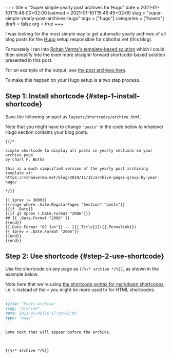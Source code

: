 +++
title = "Super simple yearly post archives for Hugo"
date = 2021-01-10T15:48:00+02:00
lastmod = 2021-01-10T15:49:45+02:00
slug = "super-simple-yearly-post-archives-hugo"
tags = ["hugo"]
categories = ["howto"]
draft = false
org = true
+++

I was looking for the most simple way to get automatic yearly archives of all
blog posts for the [Hugo](https://gohugo.io/) setup responsible for cpbotha.net (this blog).

Fortunately I ran into [Rohan Verma's template-based solution](https://rohanverma.net/blog/2019/11/15/archive-pages-group-by-year-hugo/) which I could then
simplify into the even more straight-forward shortcode-based solution presented
in this post.

For an example of the output, see [the post archives here](/archive/).

To make this happen on your Hugo setup is a two step process.


## Step 1: Install shortcode {#step-1-install-shortcode}

Save the following snippet as `layouts/shortcodes/archive.html`.

Note that you might have to change `"posts"` in the code below to whatever Hugo
section contains your blog posts.

```go-html-template
{{/*

simple shortcode to display all posts in yearly sections on your archive page
by Charl P. Botha

this is a much simplified version of the yearly post archiving template at:
https://rohanverma.net/blog/2019/11/15/archive-pages-group-by-year-hugo/

*/}}

{{ $prev := 3000}}
{{range where .Site.RegularPages "Section" "posts"}}
{{if .Date}}
{{if gt $prev (.Date.Format "2006")}}
## {{ .Date.Format "2006" }}
{{end}}
{{.Date.Format "02 Jan"}} -- [{{.Title}}]({{.Permalink}})
{{ $prev = .Date.Format "2006"}}
{{end}}
{{end}}
```


## Step 2: Use shortcode {#step-2-use-shortcode}

Use the shortcode on any page as `{{%/* archive */%}}`, as shown in the example below.

Note here that we're using [the shortcode syntax for markdown shortcodes](https://gohugo.io/content-management/shortcodes/#shortcodes-with-markdown),
i.e. `%` instead of the `<` you might be more used to for HTML shortcodes.

```markdown
---
title: "Posts Archive"
slug: "archive"
date: 2021-01-09T16:17:00+02:00
type: "page"
---

Some text that will appear before the archive.



{{%/* archive */%}}
```
